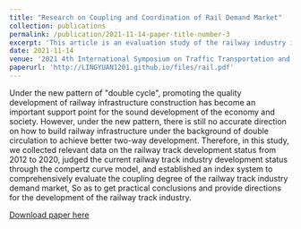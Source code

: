 ```yaml
---
title: "Research on Coupling and Coordination of Rail Demand Market"
collection: publications
permalink: /publication/2021-11-14-paper-title-number-3
excerpt: 'This article is an evaluation study of the railway industry in China.'
date: 2021-11-14
venue: '2021 4th International Symposium on Traffic Transportation and Civil Architecture (ISTTCA)'
paperurl: 'http://LINGYUAN1201.github.io/files/rail.pdf'
---
```


Under the new pattern of "double cycle", promoting the quality development of railway infrastructure construction has become an important support point for the sound development of the economy and society. However, under the new pattern, there is still no accurate direction on how to build railway infrastructure under the background of double circulation to achieve better two-way development. Therefore, in this study, we collected relevant data on the railway track development status from 2012 to 2020, judged the current railway track industry development status through the compertz curve model, and established an index system to comprehensively evaluate the coupling degree of the railway track industry demand market, So as to get practical conclusions and provide directions for the development of the railway track industry.

[Download paper here](http://LINGYUAN1201.github.io/files/rail.pdf)
